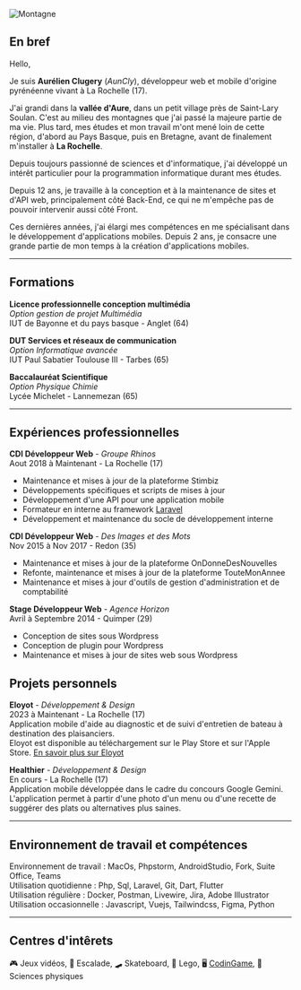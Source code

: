 ![Montagne](./images/mountain.jpg)
## En bref

Hello,

Je suis **Aurélien Clugery** (*AunCly*), développeur web et mobile d'origine pyrénéenne vivant à La Rochelle (17).  

J'ai grandi dans la **vallée d'Aure**, dans un petit village près de Saint-Lary Soulan. C'est au milieu des montagnes que j'ai passé la majeure partie de ma vie. Plus tard, mes études et mon travail m'ont mené loin de cette région, d'abord au Pays Basque, puis en Bretagne, avant de finalement m'installer à **La Rochelle**.

Depuis toujours passionné de sciences et d'informatique, j'ai développé un intérêt particulier pour la programmation informatique durant mes études.

Depuis 12 ans, je travaille à la conception et à la maintenance de sites et d'API web, principalement côté Back-End, ce qui ne m'empêche pas de pouvoir intervenir aussi côté Front.  

Ces dernières années, j'ai élargi mes compétences en me spécialisant dans le développement d'applications mobiles. Depuis 2 ans, je consacre une grande partie de mon temps à la création d'applications mobiles.

-----------
## Formations
**Licence professionnelle conception multimédia**  
*Option gestion de projet Multimédia*  
IUT de Bayonne et du pays basque - Anglet (64)

**DUT Services et réseaux de communication**  
*Option Informatique avancée*  
IUT Paul Sabatier Toulouse III - Tarbes (65)

**Baccalauréat Scientifique**  
*Option Physique Chimie*  
Lycée Michelet - Lannemezan (65)

-----------
## Expériences professionnelles
**CDI Développeur Web** - *Groupe Rhinos*  
Aout 2018 à Maintenant - La Rochelle (17)
   * Maintenance et mises à jour de la plateforme Stimbiz
   * Développements spécifiques et scripts de mises à jour
   * Développement d'une API pour une application mobile
   * Formateur en interne au framework [Laravel](https://laravel.com/)
   * Développement et maintenance du socle de développement interne

**CDI Développeur Web** - *Des Images et des Mots*  
Nov 2015 à Nov 2017 - Redon (35)
   * Maintenance et mises à jour de la plateforme OnDonneDesNouvelles
   * Refonte, maintenance et mises à jour de la plateforme TouteMonAnnee 
   * Maintenance et mises à jour d'outils de gestion d'administration et de comptabilité

**Stage Développeur Web** - *Agence Horizon*  
Avril à Septembre 2014 - Quimper (29)
   * Conception de sites sous Wordpress
   * Conception de plugin pour Wordpress
   * Maintenance et mises à jour de sites web sous Wordpress

## Projets personnels
**Eloyot** - *Développement & Design*   
2023 à Maintenant - La Rochelle (17)  
Application mobile d'aide au diagnostic et de suivi d'entretien de bateau à destination des plaisanciers.  
Eloyot est disponible au téléchargement sur le Play Store et sur l'Apple Store.
[En savoir plus sur Eloyot](https://eloyot.fr)

**Healthier** - *Développement & Design*  
En cours - La Rochelle (17)  
Application mobile développée dans le cadre du concours Google Gemini.   
L'application permet à partir d'une photo d'un menu ou d'une recette de suggérer des plats ou alternatives plus saines.

-----------
## Environnement de travail et compétences 
Environnement de travail : MacOs, Phpstorm, AndroidStudio, Fork, Suite Office, Teams  
Utilisation quotidienne : Php, Sql, Laravel, Git, Dart, Flutter   
Utilisation régulière : Docker, Postman, Livewire, Jira, Adobe Illustrator
Utilisation occasionnelle : Javascript, Vuejs, Tailwindcss, Figma, Python

-----------
## Centres d'intêrets 
:video_game: Jeux vidéos, :climbing: Escalade, :skateboard: Skateboard, :bricks: Lego, :desktop_computer: [CodinGame](https://www.codingame.com/profile/2ec393cf10ac3e96532667921ad09173984351), :telescope: Sciences physiques


